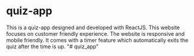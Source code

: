 # quiz-app
This is a quiz-app designed and developed with ReactJS. This website focuses on customer friendly experience. 
The website is responsive and mobile friendly. It comes with a timer feature which automatically exits the quiz after the time is up. 
"# quiz_app" 
